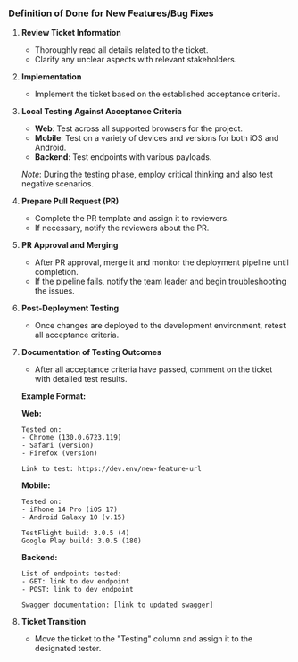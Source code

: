 ### Definition of Done for New Features/Bug Fixes

1. **Review Ticket Information**  
   - Thoroughly read all details related to the ticket.
   - Clarify any unclear aspects with relevant stakeholders.

2. **Implementation**  
   - Implement the ticket based on the established acceptance criteria.

3. **Local Testing Against Acceptance Criteria**  
   - **Web**: Test across all supported browsers for the project.
   - **Mobile**: Test on a variety of devices and versions for both iOS and Android.
   - **Backend**: Test endpoints with various payloads.

   *Note*: During the testing phase, employ critical thinking and also test negative scenarios.

4. **Prepare Pull Request (PR)**  
   - Complete the PR template and assign it to reviewers.
   - If necessary, notify the reviewers about the PR.

5. **PR Approval and Merging**  
   - After PR approval, merge it and monitor the deployment pipeline until completion. 
   - If the pipeline fails, notify the team leader and begin troubleshooting the issues.

6. **Post-Deployment Testing**  
   - Once changes are deployed to the development environment, retest all acceptance criteria.

7. **Documentation of Testing Outcomes**  
   - After all acceptance criteria have passed, comment on the ticket with detailed test results. 

   **Example Format:**

   **Web:**
   ```
   Tested on:
   - Chrome (130.0.6723.119)
   - Safari (version)
   - Firefox (version)

   Link to test: https://dev.env/new-feature-url
   ```

   **Mobile:**
   ```
   Tested on:
   - iPhone 14 Pro (iOS 17)
   - Android Galaxy 10 (v.15)

   TestFlight build: 3.0.5 (4)
   Google Play build: 3.0.5 (180)
   ```

   **Backend:**
   ```
   List of endpoints tested:
   - GET: link to dev endpoint
   - POST: link to dev endpoint

   Swagger documentation: [link to updated swagger]
   ```

8. **Ticket Transition**  
   - Move the ticket to the "Testing" column and assign it to the designated tester.

